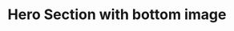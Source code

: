---
title: Hero Section with bottom image
category: Marketing
paid: true
isActive: true
ltr: {"vue":{"vueCss":[],"vueTail":[]},"preview":"function App() {\n    return (\n        <section>\n            <div className=\"max-w-screen-xl mx-auto px-4 py-28 gap-12 text-gray-600 md:px-8\">\n                <div className=\"space-y-5 max-w-4xl mx-auto text-center\">\n                    <h1 className=\"text-sm text-indigo-600 font-medium\">\n                        Build products for everyone\n                    </h1>\n                    <h2 className=\"text-4xl text-gray-800 font-extrabold mx-auto md:text-5xl\">\n                        Design your projects faster with  <span className=\"text-transparent bg-clip-text bg-gradient-to-r from-[#4F46E5] to-[#E114E5]\">the largest figma UI kit</span>\n                    </h2>\n                    <p className=\"max-w-2xl mx-auto\">\n                        Sed ut perspiciatis unde omnis iste natus voluptatem accusantium doloremque laudantium, totam rem aperiam, eaque ipsa quae.\n                    </p>\n                    <div className=\"items-center justify-center gap-x-3 space-y-3 sm:flex sm:space-y-0\">\n                        <a href=\"javascript:void(0)\" className=\"block py-2 px-4 text-white font-medium bg-indigo-600 duration-150 hover:bg-indigo-500 active:bg-indigo-700 rounded-lg shadow-lg hover:shadow-none\">\n                            Browse courses\n                        </a>\n                        <a href=\"javascript:void(0)\" className=\"block py-2 px-4 text-gray-700 hover:text-gray-500 font-medium duration-150 active:bg-gray-100 border rounded-lg\">\n                            Get access\n                        </a>\n                    </div>\n                </div>\n                <div className=\"mt-14\">\n                    <img src=\"https://res.cloudinary.com/floatui/image/upload/v1670150563/desktop_dte2ar.png\" className=\"w-full shadow-lg rounded-lg border\" alt=\"\" />\n                </div>\n            </div>\n        </section>\n    )\n}","react":{"jsxCss":[],"jsxTail":[{"label":"App.jsx","code":"export default () => {\n    return (\n        <section>\n            <div className=\"max-w-screen-xl mx-auto px-4 py-28 gap-12 text-gray-600 md:px-8\">\n                <div className=\"space-y-5 max-w-4xl mx-auto text-center\">\n                    <h1 className=\"text-sm text-indigo-600 font-medium\">\n                        Build products for everyone\n                    </h1>\n                    <h2 className=\"text-4xl text-gray-800 font-extrabold mx-auto md:text-5xl\">\n                        Design your projects faster with  <span className=\"text-transparent bg-clip-text bg-gradient-to-r from-[#4F46E5] to-[#E114E5]\">the largest figma UI kit</span>\n                    </h2>\n                    <p className=\"max-w-2xl mx-auto\">\n                        Sed ut perspiciatis unde omnis iste natus voluptatem accusantium doloremque laudantium, totam rem aperiam, eaque ipsa quae.\n                    </p>\n                    <div className=\"items-center justify-center gap-x-3 space-y-3 sm:flex sm:space-y-0\">\n                        <a href=\"javascript:void(0)\" className=\"block py-2 px-4 text-white font-medium bg-indigo-600 duration-150 hover:bg-indigo-500 active:bg-indigo-700 rounded-lg shadow-lg hover:shadow-none\">\n                            Browse courses\n                        </a>\n                        <a href=\"javascript:void(0)\" className=\"block py-2 px-4 text-gray-700 hover:text-gray-500 font-medium duration-150 active:bg-gray-100 border rounded-lg\">\n                            Get access\n                        </a>\n                    </div>\n                </div>\n                <div className=\"mt-14\">\n                    <img src=\"https://res.cloudinary.com/floatui/image/upload/v1670150563/desktop_dte2ar.png\" className=\"w-full shadow-lg rounded-lg border\" alt=\"\" />\n                </div>\n            </div>\n        </section>\n    )\n}"}]}}
rtl: {"react":{"jsxCss":[],"jsxTail":[{"code":"export default () => {\n    return (\n        <section>\n            <div className=\"max-w-screen-xl mx-auto px-4 py-28 gap-12 text-gray-600 md:px-8\">\n                <div className=\"space-y-5 max-w-4xl mx-auto text-center\">\n                    <h1 className=\"text-sm text-indigo-600 font-medium\">\n                        بناء منتجات للجميع\n                    </h1>\n                    <h2 className=\"text-4xl text-gray-800 font-extrabold mx-auto md:text-5xl\">\n                        صمم مشاريعك بشكل أسرع مع  <span className=\"text-transparent bg-clip-text bg-gradient-to-r from-[#4F46E5] to-[#E114E5]\">أكبر مجموعة واجهة المستخدم من Figma</span>\n                    </h2>\n                    <p className=\"max-w-2xl mx-auto\">\n                        ولكن لكي ترى من أين يولد كل هذا ممن يتهمون اللذة والحمد بالألم ، سأفتح الأمر برمته ، وهذه الأشياء بالذات.\n                    </p>\n                    <div className=\"items-center justify-center gap-x-3 space-y-3 sm:flex sm:space-y-0\">\n                        <a href=\"javascript:void(0)\" className=\"block py-2 px-4 text-white font-medium bg-indigo-600 duration-150 hover:bg-indigo-500 active:bg-indigo-700 rounded-lg shadow-lg hover:shadow-none\">\n                            تصفح الدورات\n                        </a>\n                        <a href=\"javascript:void(0)\" className=\"block py-2 px-4 text-gray-700 hover:text-gray-500 font-medium duration-150 active:bg-gray-100 border rounded-lg\">\n                            إمكانية الوصول\n                        </a>\n                    </div>\n                </div>\n                <div className=\"mt-14\">\n                    <img src=\"https://res.cloudinary.com/floatui/image/upload/v1670150563/desktop_dte2ar.png\" className=\"w-full shadow-lg rounded-lg border\" alt=\"\" />\n                </div>\n            </div>\n        </section>\n    )\n}","label":"App.jsx"}]},"vue":{"vueCss":[],"vueTail":[]},"preview":"function App() {\n    return (\n        <section>\n            <div className=\"max-w-screen-xl mx-auto px-4 py-28 gap-12 text-gray-600 md:px-8\">\n                <div className=\"space-y-5 max-w-4xl mx-auto text-center\">\n                    <h1 className=\"text-sm text-indigo-600 font-medium\">\n                        بناء منتجات للجميع\n                    </h1>\n                    <h2 className=\"text-4xl text-gray-800 font-extrabold mx-auto md:text-5xl\">\n                        صمم مشاريعك بشكل أسرع مع  <span className=\"text-transparent bg-clip-text bg-gradient-to-r from-[#4F46E5] to-[#E114E5]\">أكبر مجموعة واجهة المستخدم من Figma</span>\n                    </h2>\n                    <p className=\"max-w-2xl mx-auto\">\n                        ولكن لكي ترى من أين يولد كل هذا ممن يتهمون اللذة والحمد بالألم ، سأفتح الأمر برمته ، وهذه الأشياء بالذات.\n                    </p>\n                    <div className=\"items-center justify-center gap-x-3 space-y-3 sm:flex sm:space-y-0\">\n                        <a href=\"javascript:void(0)\" className=\"block py-2 px-4 text-white font-medium bg-indigo-600 duration-150 hover:bg-indigo-500 active:bg-indigo-700 rounded-lg shadow-lg hover:shadow-none\">\n                            تصفح الدورات\n                        </a>\n                        <a href=\"javascript:void(0)\" className=\"block py-2 px-4 text-gray-700 hover:text-gray-500 font-medium duration-150 active:bg-gray-100 border rounded-lg\">\n                            إمكانية الوصول\n                        </a>\n                    </div>\n                </div>\n                <div className=\"mt-14\">\n                    <img src=\"https://res.cloudinary.com/floatui/image/upload/v1670150563/desktop_dte2ar.png\" className=\"w-full shadow-lg rounded-lg border\" alt=\"\" />\n                </div>\n            </div>\n        </section>\n    )\n}"}
slug: /heroes
id: 710053f8-34ec-41cd-8ce0-e5fdc83c631d
created_at: 1670150011753
---